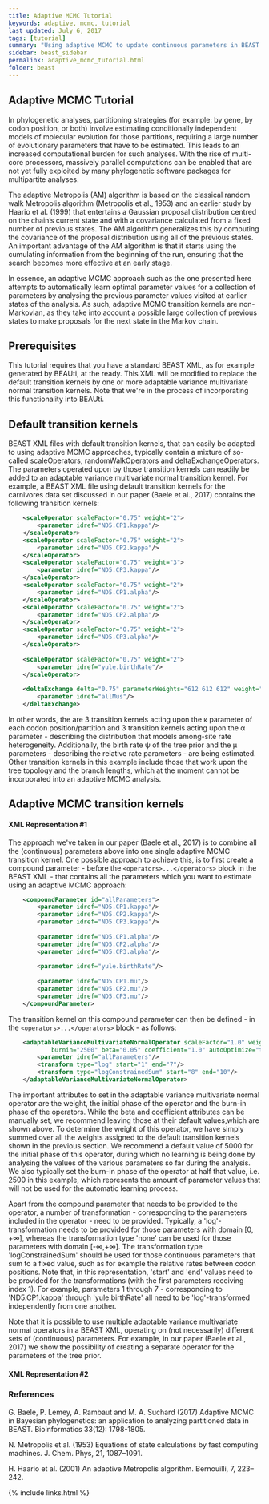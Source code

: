 ```yaml
---
title: Adaptive MCMC Tutorial
keywords: adaptive, mcmc, tutorial
last_updated: July 6, 2017
tags: [tutorial]
summary: "Using adaptive MCMC to update continuous parameters in BEAST."
sidebar: beast_sidebar
permalink: adaptive_mcmc_tutorial.html
folder: beast
---
```


## Adaptive MCMC Tutorial

In phylogenetic analyses, partitioning strategies (for example: by gene, by codon position, or both) involve estimating conditionally independent models of molecular evolution for those partitions, requiring a large number of evolutionary parameters that have to be estimated. 
This leads to an increased computational burden for such analyses. 
With the rise of multi-core processors, massively parallel computations can be enabled that are not yet fully exploited by many phylogenetic software packages for multipartite analyses.

The adaptive Metropolis (AM) algorithm is based on the classical random walk Metropolis algorithm (Metropolis et al., 1953) and an earlier study by Haario et al. (1999) that entertains a Gaussian proposal distribution centred on the chain’s current state and with a covariance calculated from a fixed number of previous states. 
The AM algorithm generalizes this by computing the covariance of the proposal distribution using all of the previous states.
An important advantage of the AM algorithm is that it starts using the cumulating information from the beginning of the run, ensuring that the search becomes more effective at an early stage.

In essence, an adaptive MCMC approach such as the one presented here attempts to automatically learn optimal parameter values for a collection of parameters by analysing the previous parameter values visited at earlier states of the analysis.
As such, adaptive MCMC transition kernels are non-Markovian, as they take into account a possible large collection of previous states to make proposals for the next state in the Markov chain.

## Prerequisites

This tutorial requires that you have a standard BEAST XML, as for example generated by BEAUti, at the ready.
This XML will be modified to replace the default transition kernels by one or more adaptable variance multivariate normal transition kernels.
Note that we're in the process of incorporating this functionality into BEAUti.

## Default transition kernels

BEAST XML files with default transition kernels, that can easily be adapted to using adaptive MCMC approaches, typically contain a mixture of so-called scaleOperators, randomWalkOperators and deltaExchangeOperators.
The parameters operated upon by those transition kernels can readily be added to an adaptable variance multivariate normal transition kernel.
For example, a BEAST XML file using default transition kernels for the carnivores data set discussed in our paper (Baele et al., 2017) contains the following transition kernels:

```xml
    <scaleOperator scaleFactor="0.75" weight="2">
        <parameter idref="ND5.CP1.kappa"/>
    </scaleOperator>
    <scaleOperator scaleFactor="0.75" weight="2">
        <parameter idref="ND5.CP2.kappa"/>
    </scaleOperator>
    <scaleOperator scaleFactor="0.75" weight="3">
        <parameter idref="ND5.CP3.kappa"/>
    </scaleOperator>
    <scaleOperator scaleFactor="0.75" weight="2">
        <parameter idref="ND5.CP1.alpha"/>
    </scaleOperator>
    <scaleOperator scaleFactor="0.75" weight="2">
        <parameter idref="ND5.CP2.alpha"/>
    </scaleOperator>
    <scaleOperator scaleFactor="0.75" weight="2">
        <parameter idref="ND5.CP3.alpha"/>
    </scaleOperator>
		
    <scaleOperator scaleFactor="0.75" weight="2">
        <parameter idref="yule.birthRate"/>
    </scaleOperator>
		
    <deltaExchange delta="0.75" parameterWeights="612 612 612" weight="6">
        <parameter idref="allMus"/>
    </deltaExchange>
```

In other words, the are 3 transition kernels acting upon the &kappa; parameter of each codon position/partition and 3 transition kernels acting upon the &alpha; parameter - describing the distribution that models among-site rate heterogeneity.
Additionally, the birth rate &psi; of the tree prior and the &mu; parameters - describing the relative rate parameters - are being estimated.
Other transition kernels in this example include those that work upon the tree topology and the branch lengths, which at the moment cannot be incorporated into an adaptive MCMC analysis.

## Adaptive MCMC transition kernels

#### XML Representation #1

The approach we've taken in our paper (Baele et al., 2017) is to combine all the (continuous) parameters above into one single adaptive MCMC transition kernel.
One possible approach to achieve this, is to first create a compound parameter - before the ```<operators>...</operators>``` block in the BEAST XML - that contains all the parameters which you want to estimate using an adaptive MCMC approach:

```xml
    <compoundParameter id="allParameters">
        <parameter idref="ND5.CP1.kappa"/>
        <parameter idref="ND5.CP2.kappa"/>
        <parameter idref="ND5.CP3.kappa"/>
    		
        <parameter idref="ND5.CP1.alpha"/>
        <parameter idref="ND5.CP2.alpha"/>
        <parameter idref="ND5.CP3.alpha"/>
    		
        <parameter idref="yule.birthRate"/>
    		
        <parameter idref="ND5.CP1.mu"/>
        <parameter idref="ND5.CP2.mu"/>
        <parameter idref="ND5.CP3.mu"/>
    </compoundParameter>
```

The transition kernel on this compound parameter can then be defined - in the ```<operators>...</operators>``` block - as follows:

```xml
    <adaptableVarianceMultivariateNormalOperator scaleFactor="1.0" weight="21" initial="5000" 
            burnin="2500" beta="0.05" coefficient="1.0" autoOptimize="true" formXtXInverse="false">
        <parameter idref="allParameters"/>			
        <transform type="log" start="1" end="7"/>
        <transform type="logConstrainedSum" start="8" end="10"/>
    </adaptableVarianceMultivariateNormalOperator>	
```

The important attributes to set in the adaptable variance multivariate normal operator are the weight, the initial phase of the operator and the burn-in phase of the operators.
While the beta and coefficient attributes can be manually set, we recommend leaving those at their default values,which are shown above.
To determine the weight of this operator, we have simply summed over all the weights assigned to the default transition kernels shown in the previous section.
We recommend a default value of 5000 for the initial phase of this operator, during which no learning is being done by analysing the values of the various parameters so far during the analysis.
We also typically set the burn-in phase of the operator at half that value, i.e. 2500 in this example, which represents the amount of parameter values that will not be used for the automatic learning process.

Apart from the compound parameter that needs to be provided to the operator, a number of transformation - corresponding to the parameters included in the operator - need to be provided.
Typically, a 'log'-transformation needs to be provided for those parameters with domain [0, +&infin;], whereas the transformation type 'none' can be used for those parameters with domain [-&infin;,+&infin;].
The transformation type 'logConstrainedSum' should be used for those continuous parameters that sum to a fixed value, such as for example the relative rates between codon positions.
Note that, in this representation, 'start' and 'end' values need to be provided for the transformations (with the first parameters receiving index 1).
For example, parameters 1 through 7 - corresponding to 'ND5.CP1.kappa' through 'yule.birthRate' all need to be 'log'-transformed independently from one another.

Note that it is possible to use multiple adaptable variance multivariate normal operators in a BEAST XML, operating on (not necessarily) different sets of (continuous) parameters.
For example, in our paper (Baele et al., 2017) we show the possibility of creating a separate operator for the parameters of the tree prior.

#### XML Representation #2



### References

G. Baele, P. Lemey, A. Rambaut and M. A. Suchard (2017) Adaptive MCMC in Bayesian phylogenetics: an application to analyzing partitioned data in BEAST. Bioinformatics 33(12): 1798-1805.

N. Metropolis et al. (1953) Equations of state calculations by fast computing machines. J. Chem. Phys, 21, 1087–1091.

H. Haario et al. (2001) An adaptive Metropolis algorithm. Bernouilli, 7, 223–242.

{% include links.html %}